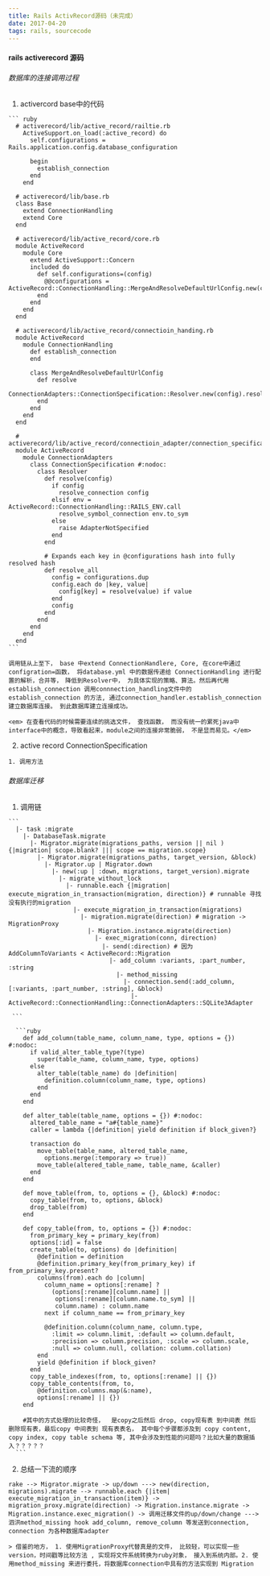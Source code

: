 ```yaml
---
title: Rails ActivRecord源码（未完成）
date: 2017-04-20
tags: rails, sourcecode
---
```


#### rails activerecord 源码

###### 数据库的连接调用过程

  1. activercord base中的代码

    ``` ruby
      # activerecord/lib/active_record/railtie.rb
        ActiveSupport.on_load(:active_record) do
          self.configurations = Rails.application.config.database_configuration

          begin
            establish_connection
          end
        end

      # activerecord/lib/base.rb
      class Base
        extend ConnectionHandling
        extend Core
      end

      # activerecord/lib/active_record/core.rb
      module ActiveRecord
        module Core
          extend ActiveSupport::Concern
          included do
            def self.configurations=(config)
              @@configurations = ActiveRecord::ConnectionHandling::MergeAndResolveDefaultUrlConfig.new(config).resolve
            end
          end
        end
      end

      # activerecord/lib/active_record/connectioin_handing.rb
      module ActiveRecord
        module ConnectionHandling
          def establish_connection
          end

          class MergeAndResolveDefaultUrlConfig
            def resolve
              ConnectionAdapters::ConnectionSpecification::Resolver.new(config).resolve_all
            end
          end
        end
      end

      # activerecord/lib/active_record/connectioin_adapter/connection_specification.rb
      module ActiveRecord
        module ConnectionAdapters
          class ConnectionSpecification #:nodoc:
            class Resolver
              def resolve(config)
                if config
                  resolve_connection config
                elsif env = ActiveRecord::ConnectionHandling::RAILS_ENV.call
                  resolve_symbol_connection env.to_sym
                else
                  raise AdapterNotSpecified
                end
              end

              # Expands each key in @configurations hash into fully resolved hash
              def resolve_all
                config = configurations.dup
                config.each do |key, value|
                  config[key] = resolve(value) if value
                end
                config
              end
            end
          end
        end
      end
    ```

    调用链从上至下， base 中extend ConnectionHandlere, Core, 在core中通过configration=函数， 将database.yml 中的数据传递给 ConnectionHandling 进行配置的解析，合并等，　降低到Resolver中， 为具体实现的策略、算法。然后再代用establish_connection 调用connnection_handling文件中的 establish_connection 的方法, 通过connection_handler.establish_connection 建立数据库连接。 到此数据库建立连接成功。

    <em> 在查看代码的时候需要连续的挑选文件， 查找函数， 而没有统一的累死java中interface中的概念，导致看起来，module之间的连接非常脆弱， 不是显而易见。</em>


  2. active record ConnectionSpecification

    1. 调用方法

###### 数据库迁移

  1. 调用链

    ```
      |- task :migrate
        |- DatabaseTask.migrate
          |- Migrator.migrate(migrations_paths, version || nil ) {|migration| scope.blank? ||| scope == migration.scope}
            |- Migrator.migrate(migrations_paths, target_version, &block)
              |- Migrator.up | Migrator.down
                |- new(:up | :down, migrations, target_version).migrate
                  |- migrate_without_lock
                    |- runnable.each {|migration| execute_migration_in_transaction(migration, direction)} # runnable 寻找没有执行的migration
                      |- execute_migration_in_transaction(migrations)
                        |- migration.migrate(direction) # migration -> MigrationProxy
                          |- Migration.instance.migrate(direction)
                            |- exec_migration(conn, direction)
                              |- send(:direction) # 因为 AddColumnToVariants < ActiveRecord::Migration
                                |- add_column :variants, :part_number, :string
                                  |- method_missing
                                    |- connection.send(:add_column, [:variants, :part_number, :string], &block)
                                      |- ActiveRecord::ConnectionHandling::ConnectionAdapters::SQLite3Adapter

     ```

      ```ruby
        def add_column(table_name, column_name, type, options = {}) #:nodoc:
          if valid_alter_table_type?(type)
            super(table_name, column_name, type, options)
          else
            alter_table(table_name) do |definition|
              definition.column(column_name, type, options)
            end
          end
        end

        def alter_table(table_name, options = {}) #:nodoc:
          altered_table_name = "a#{table_name}"
          caller = lambda {|definition| yield definition if block_given?}

          transaction do
            move_table(table_name, altered_table_name,
              options.merge(:temporary => true))
            move_table(altered_table_name, table_name, &caller)
          end
        end

        def move_table(from, to, options = {}, &block) #:nodoc:
          copy_table(from, to, options, &block)
          drop_table(from)
        end

        def copy_table(from, to, options = {}) #:nodoc:
          from_primary_key = primary_key(from)
          options[:id] = false
          create_table(to, options) do |definition|
            @definition = definition
            @definition.primary_key(from_primary_key) if from_primary_key.present?
            columns(from).each do |column|
              column_name = options[:rename] ?
                (options[:rename][column.name] ||
                 options[:rename][column.name.to_sym] ||
                 column.name) : column.name
              next if column_name == from_primary_key

              @definition.column(column_name, column.type,
                :limit => column.limit, :default => column.default,
                :precision => column.precision, :scale => column.scale,
                :null => column.null, collation: column.collation)
            end
            yield @definition if block_given?
          end
          copy_table_indexes(from, to, options[:rename] || {})
          copy_table_contents(from, to,
            @definition.columns.map(&:name),
            options[:rename] || {})
        end

        #其中的方式处理的比较奇怪，  是copy之后然后 drop, copy现有表 到中间表 然后 删除现有表，最后copy 中间表到 现有表表名， 其中每个步骤都涉及到 copy content, copy index, copy table schema 等, 其中会涉及到性能的问题吗？比如大量的数据插入？？？？？
      ```

  2. 总结一下流的顺序

    rake --> Migrator.migrate -> up/down ---> new(direction, migrations).migrate --> runnable.each {|item| execute_migration_in_transaction(item)} -> migration_proxy.migrate(direction) -> Migration.instance.migrate -> Migration.instance.exec_migration() -> 调用迁移文件的up/down/change ---> 泗洪method_missing hook add_column, remove_column 等发送到connection, connection 为各种数据库adapter

    > 借鉴的地方， 1. 使用MigrationProxy代替真是的文件， 比较轻，可以实现一些version，时间戳等比较方法 , 实现将文件系统转换为ruby对象， 接入到系统内部。2. 使用method_missing 来进行委托，将数据库connection中具有的方法实现到 Migration
